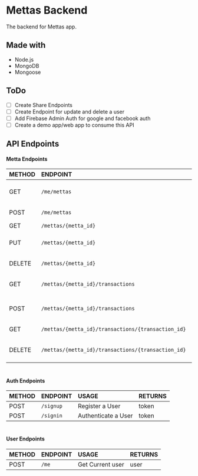 # Mettas Backend
The backend for Mettas app.

## Made with
- Node.js
- MongoDB
- Mongoose

## ToDo
 - [ ] Create Share Endpoints
 - [ ] Create Endpoint for update and delete a user
 - [ ] Add Firebase Admin Auth for google and facebook auth
 - [ ] Create a demo app/web app to consume this API

## API Endpoints

#### Metta Endpoints
| METHOD | ENDPOINT |  USAGE | RETURNS |
|:--|:--|:--|:--|
| GET | `/me/mettas` | Get a List of a User's Mettas | mettas |
| POST | `/me/mettas` | Create a Metta | - |
| GET | `/mettas/{metta_id}` | Get a Metta | metta |
| PUT | `/mettas/{metta_id}` | Change a Metta's Details | - |
| DELETE | `/mettas/{metta_id}` | Remove a Metta | - |
| GET | `/mettas/{metta_id}/transactions` | Get a Metta's Transactions | transactions |
| POST | `/mettas/{metta_id}/transactions` | Add Transaction to a Metta | - |
| GET | `/mettas/{metta_id}/transactions/{transaction_id}` | Get a Transaction | transaction |
| DELETE | `/mettas/{metta_id}/transactions/{transaction_id}` | Remove a Transaction from Metta | - |

#

#### Auth Endpoints
| METHOD | ENDPOINT |  USAGE | RETURNS |
|:--|:--|:--|:--|
| POST | `/signup` | Register a User | token |
| POST | `/signin` | Authenticate a User | token |

#

#### User Endpoints
| METHOD | ENDPOINT |  USAGE | RETURNS |
|:--|:--|:--|:--|
| POST | `/me` | Get Current user | user |
